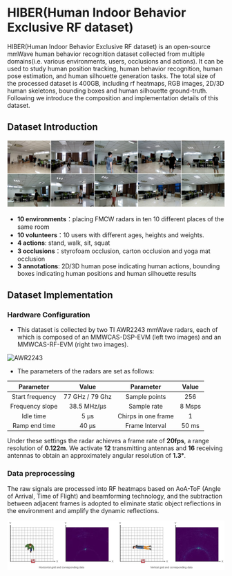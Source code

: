 # HIBER(Human Indoor Behavior Exclusive RF dataset)

HIBER(Human Indoor Behavior Exclusive RF dataset) is an open-source mmWave human behavior recognition dataset collected from multiple domains(i.e. various environments, users, occlusions and actions). It can be used to study human position tracking, human behavior recognition, human pose estimation, and human silhouette generation tasks. The total size of the processed dataset is 400GB, including rf heatmaps, RGB images, 2D/3D human skeletons, bounding boxes and human silhouette ground-truth. Following we introduce the composition and implementation details of this dataset.

## Dataset Introduction

![Data preview](images/preview.jpg)

- **10 environments**：placing FMCW radars in ten 10 different places of the same room
- **10 volunteers**：10 users with different ages, heights and weights.
- **4 actions**: stand, walk, sit, squat
- **3 occlusions**：styrofoam occlusion, carton occlusion and yoga mat occlusion
- **3 annotations**: 2D/3D human pose indicating human actions, bounding boxes indicating human positions and human silhouette results

## Dataset Implementation

### Hardware Configuration

- This dataset is collected by two TI AWR2243 mmWave radars, each of which is composed of an MMWCAS-DSP-EVM (left two images) and an MMWCAS-RF-EVM (right two images).
  
![AWR2243](images/awr2243.png)

- The parameters of the radars are set as follows:

Parameter|Value|Parameter|Value
:--:|:--:|:--:|:--:
Start frequency|77 GHz / 79 Ghz|Sample points |256
Frequency slope|38.5 MHz/µs|Sample rate |8 Msps
Idle time |5 µs|Chirps in one frame |1
Ramp end time |40 µs|Frame Interval |50 ms

Under these settings the radar achieves a frame rate of **20fps**, a range resolution of **0.122m**. We activate **12** transmitting antennas and **16** receiving antennas to obtain an approximately angular resolution of **1.3°**.

### Data preprocessing

The raw signals are processed into RF heatmaps based on AoA-ToF (Angle of Arrival, Time of Flight) and beamforming technology, and the subtraction between adjacent frames is adopted to eliminate static object reflections in the environment and amplify the dynamic reflections.

![hor_grid](images/data_grid.jpg)